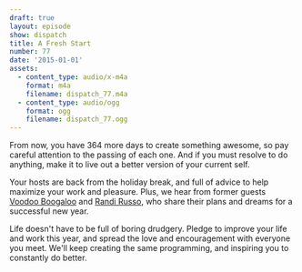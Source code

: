 ```yaml
---
draft: true
layout: episode
show: dispatch
title: A Fresh Start
number: 77
date: '2015-01-01'
assets:
  - content_type: audio/x-m4a
    format: m4a
    filename: dispatch_77.m4a
  - content_type: audio/ogg
    format: ogg
    filename: dispatch_77.ogg
---
```

From now, you have 364 more days to create something awesome, so pay careful attention to the passing of each one. And if you must resolve to do anything, make it to live out a better version of your current self.

Your hosts are back from the holiday break, and full of advice to help maximize your work and pleasure. Plus, we hear from former guests [Voodoo Boogaloo](https://machine.fm/dispatch/64) and [Randi Russo](https://machine.fm/dispatch/3), who share their plans and dreams for a successful new year.

Life doesn't have to be full of boring drudgery. Pledge to improve your life and work this year, and spread the love and encouragement with everyone you meet. We'll keep creating the same programming, and inspiring you to constantly do better.